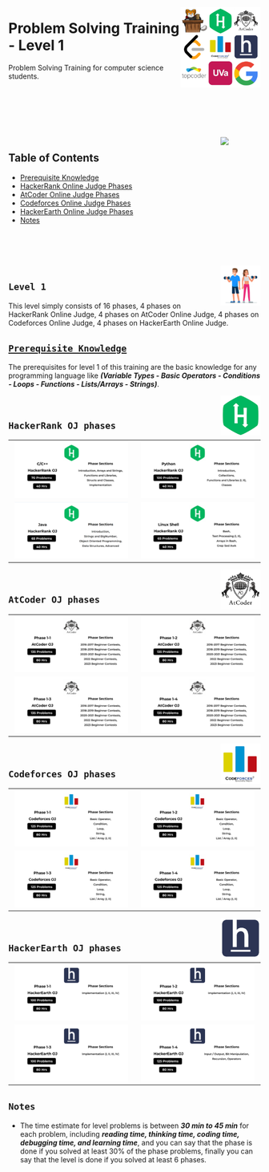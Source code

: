 <picture><img align="right" width="160" src="/logos/problem-solving-training.png"></img></picture>

# Problem Solving Training - Level 1
Problem Solving Training for computer science students.

<br><br><br><br>

<br>
<picture><img align="right" width="80" src="https://github.com/cs-MohamedAyman/cs-MohamedAyman/blob/master/repos-icons/agenda.png"></img></picture>

## Table of Contents
  * [Prerequisite Knowledge](#prerequisite-knowledge)
  * [HackerRank Online Judge Phases](#hackerrank-oj-phases)
  * [AtCoder Online Judge Phases](#atcoder-oj-phases)
  * [Codeforces Online Judge Phases](#codeforces-oj-phases)
  * [HackerEarth Online Judge Phases](#hackerearth-oj-phases)
  * [Notes](#notes)

<br><br><br><br>
<picture><img align="right" width="80" src="/logos/level-1.png"></img></picture>

## `Level 1`

This level simply consists of 16 phases, 4 phases on HackerRank Online Judge, 4 phases on AtCoder Online Judge, 4 phases on Codeforces Online Judge, 4 phases on HackerEarth Online Judge.

## [`Prerequisite Knowledge`](https://github.com/cs-MohamedAyman/computer-science-trainings/blob/master/cpp-python-programming-languages/README.md)
The prerequisites for level 1 of this training are the basic knowledge for any programming language like ***(Variable Types - Basic Operators - Conditions - Loops - Functions - Lists/Arrays - Strings)***.

<picture><img align="right" width="80" src="/logos/hackerrank.png"></img></picture>
<br>

## `HackerRank OJ phases`

<table>
    <tbody>
        <tr>
<td align="center"><a href="/level-1/hackerrank/cpp">         <img width="95%" src="/logos/hackerrank-01.png"></img></a></td>
<td align="center"><a href="/level-1/hackerrank/python">      <img width="95%" src="/logos/hackerrank-02.png"></img></a></td>
        </tr>
        <tr>
<td align="center"><a href="/level-1/hackerrank/java">        <img width="95%" src="/logos/hackerrank-03.png"></img></a></td>
<td align="center"><a href="/level-1/hackerrank/linux-shell"> <img width="95%" src="/logos/hackerrank-04.png"></img></a></td>
        </tr>
    </tbody>
</table>

<picture><img align="right" width="80" src="/logos/atcoder.png"></img></picture>
<br>

## `AtCoder OJ phases`

<table>
    <tbody>
        <tr>
<td align="center"><a href="/level-1/atcoder/phase-1-1">      <img width="95%" src="/logos/atcoder-01.png"></img></a></td>
<td align="center"><a href="/level-1/atcoder/phase-1-2">      <img width="95%" src="/logos/atcoder-02.png"></img></a></td>
        </tr>
        <tr>
<td align="center"><a href="/level-1/atcoder/phase-1-3">      <img width="95%" src="/logos/atcoder-03.png"></img></a></td>
<td align="center"><a href="/level-1/atcoder/phase-1-4">      <img width="95%" src="/logos/atcoder-04.png"></img></a></td>
        </tr>
    </tbody>
</table>

<picture><img align="right" width="80" src="/logos/codeforces.png"></img></picture>
<br>

## `Codeforces OJ phases`

<table>
    <tbody>
        <tr>
<td align="center"><a href="/level-1/codeforces/phase-1-1">   <img width="95%" src="/logos/codeforces-01.png"></img></a></td>
<td align="center"><a href="/level-1/codeforces/phase-1-2">   <img width="95%" src="/logos/codeforces-02.png"></img></a></td>
        </tr>
        <tr>
<td align="center"><a href="/level-1/codeforces/phase-1-3">   <img width="95%" src="/logos/codeforces-03.png"></img></a></td>
<td align="center"><a href="/level-1/codeforces/phase-1-4">   <img width="95%" src="/logos/codeforces-04.png"></img></a></td>
        </tr>
    </tbody>
</table>

<picture><img align="right" width="80" src="/logos/hackerearth.png"></img></picture>
<br>

## `HackerEarth OJ phases`

<table>
    <tbody>
        <tr>
<td align="center"><a href="/level-1/hackerearth/phase-1-1">  <img width="95%" src="/logos/hackerearth-01.png"></img></a></td>
<td align="center"><a href="/level-1/hackerearth/phase-1-2">  <img width="95%" src="/logos/hackerearth-02.png"></img></a></td>
        </tr>
        <tr>
<td align="center"><a href="/level-1/hackerearth/phase-1-3">  <img width="95%" src="/logos/hackerearth-03.png"></img></a></td>
<td align="center"><a href="/level-1/hackerearth/phase-1-4">  <img width="95%" src="/logos/hackerearth-04.png"></img></a></td>
        </tr>
    </tbody>
</table>

## `Notes`

* The time estimate for level problems is between ***30 min to 45 min*** for each problem, including ***reading time, thinking time, coding time, debugging time, and learning time***, and you can say that the phase is done if you solved at least 30% of the phase problems, finally you can say that the level is done if you solved at least 6 phases.

<br>
